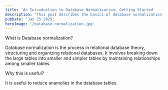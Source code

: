 ```yaml
---
title: 'An Introduction to Database Normalization: Getting Started'
description: 'This post describes the basics of database normalization, normal forms of 1NF, 2NF, 3NF, BCNF, 4NF and 5NF'
pubDate: 'Jan 25 2025'
heroImage: '/database-normalization.jpg'
---
```


What is Database normalization?

Database normalization is the process in relational database theory, structuring and organizing relational databases.
It involves breaking down the large tables into smaller and simpler tables by maintaining relationships among smaller tables.

Why this is useful?

It is useful to reduce anamolies in the database tables.
